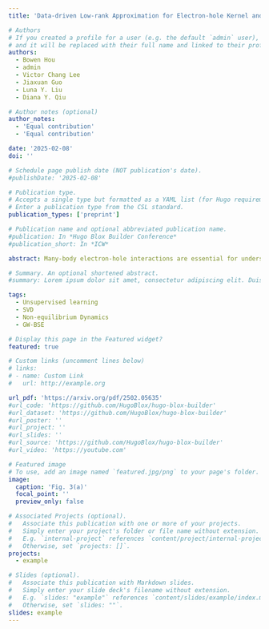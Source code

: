 ```yaml
---
title: 'Data-driven Low-rank Approximation for Electron-hole Kernel and Acceleration of Time-dependent GW Calculations'

# Authors
# If you created a profile for a user (e.g. the default `admin` user), write the username (folder name) here
# and it will be replaced with their full name and linked to their profile.
authors:
  - Bowen Hou
  - admin
  - Victor Chang Lee
  - Jiaxuan Guo
  - Luna Y. Liu
  - Diana Y. Qiu

# Author notes (optional)
author_notes:
  - 'Equal contribution'
  - 'Equal contribution'

date: '2025-02-08'
doi: ''

# Schedule page publish date (NOT publication's date).
#publishDate: '2025-02-08'

# Publication type.
# Accepts a single type but formatted as a YAML list (for Hugo requirements).
# Enter a publication type from the CSL standard.
publication_types: ['preprint']

# Publication name and optional abbreviated publication name.
#publication: In *Hugo Blox Builder Conference*
#publication_short: In *ICW*

abstract: Many-body electron-hole interactions are essential for understanding non-linear optical processes and ultrafast spectroscopy of materials. Recent first principles approaches based on nonequilibrium Green's function formalisms, such as the time-dependent adiabatic GW (TD-aGW) approach, can predict the nonequilibrium dynamics of excited states including electron-hole interactions. However, the high dimensionality of the electron-hole kernel poses significant computational challenges for scalability. Here, we develop a data-driven low-rank approximation for the electron-hole kernel, leveraging localized excitonic effects in the Hilbert space of crystalline systems. Through singular value decomposition (SVD) analysis, we show that the subspace of non-zero singular values, containing the key information of the electron-hole kernel, retains a small size even as the k-grid grows, ensuring computational feasibility with extremely dense k-grids for converged calculations. Utilizing this low-rank property, we achieve at least 95% compression of the kernel and an order-of-magnitude speedup of TD-aGW calculations. Our method, rooted in physical interpretability, outperforms existing machine learning approaches by avoiding intensive training processes and eliminating time-accumulated errors, providing a general framework for high-throughput, nonequilibrium simulation of light-driven dynamics in materials.

# Summary. An optional shortened abstract.
#summary: Lorem ipsum dolor sit amet, consectetur adipiscing elit. Duis posuere tellus ac convallis placerat. Proin tincidunt magna sed ex sollicitudin condimentum.

tags:
  - Unsupervised learning
  - SVD
  - Non-equilibrium Dynamics
  - GW-BSE

# Display this page in the Featured widget?
featured: true

# Custom links (uncomment lines below)
# links:
# - name: Custom Link
#   url: http://example.org

url_pdf: 'https://arxiv.org/pdf/2502.05635'
#url_code: 'https://github.com/HugoBlox/hugo-blox-builder'
#url_dataset: 'https://github.com/HugoBlox/hugo-blox-builder'
#url_poster: ''
#url_project: ''
#url_slides: ''
#url_source: 'https://github.com/HugoBlox/hugo-blox-builder'
#url_video: 'https://youtube.com'

# Featured image
# To use, add an image named `featured.jpg/png` to your page's folder.
image:
  caption: 'Fig. 3(a)'
  focal_point: ''
  preview_only: false

# Associated Projects (optional).
#   Associate this publication with one or more of your projects.
#   Simply enter your project's folder or file name without extension.
#   E.g. `internal-project` references `content/project/internal-project/index.md`.
#   Otherwise, set `projects: []`.
projects:
  - example

# Slides (optional).
#   Associate this publication with Markdown slides.
#   Simply enter your slide deck's filename without extension.
#   E.g. `slides: "example"` references `content/slides/example/index.md`.
#   Otherwise, set `slides: ""`.
slides: example
---
```


<!--
{{% callout note %}}
Click the _Cite_ button above to demo the feature to enable visitors to import publication metadata into their reference management software.
{{% /callout %}}

{{% callout note %}}
Create your slides in Markdown - click the _Slides_ button to check out the example.
{{% /callout %}}

Add the publication's **full text** or **supplementary notes** here. You can use rich formatting such as including [code, math, and images](https://docs.hugoblox.com/content/writing-markdown-latex/).
-->
